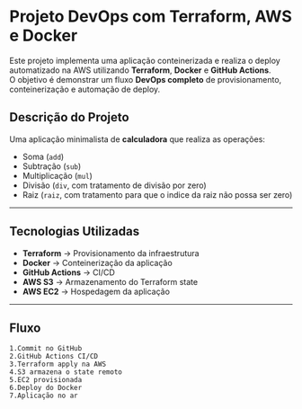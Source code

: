 # Projeto DevOps com Terraform, AWS e Docker

Este projeto implementa uma aplicação conteinerizada e realiza o deploy automatizado na AWS utilizando **Terraform**, **Docker** e **GitHub Actions**.  
O objetivo é demonstrar um fluxo **DevOps completo** de provisionamento, conteinerização e automação de deploy.

## Descrição do Projeto

Uma aplicação minimalista de **calculadora** que realiza as operações:

- Soma (`add`)
- Subtração (`sub`)
- Multiplicação (`mul`)
- Divisão (`div`, com tratamento de divisão por zero)
- Raiz (`raiz`, com tratamento para que o indice da raiz não possa ser zero)

---

## Tecnologias Utilizadas
- **Terraform** → Provisionamento da infraestrutura
- **Docker** → Conteinerização da aplicação
- **GitHub Actions** → CI/CD
- **AWS S3** → Armazenamento do Terraform state
- **AWS EC2** → Hospedagem da aplicação

---

## Fluxo 
    1.Commit no GitHub 
    2.GitHub Actions CI/CD
    3.Terraform apply na AWS
    4.S3 armazena o state remoto
    5.EC2 provisionada
    6.Deploy do Docker
    7.Aplicação no ar
